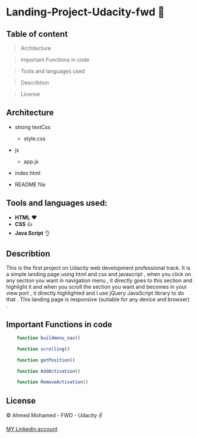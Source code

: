 # Landing-Project-Udacity-fwd  :tada:

## Table of content

> Architecture

> Important Functions in code

>Tools and languages used

>Describtion

>License
  

## Architecture

* strong textCss

	* style.css

* js

	* app.js
	
* index.html

* README file

  
##  Tools and languages used:
* **HTML**    :heart:
* **CSS** :+1:
* **Java Script**  :ok_hand:
## Describtion
This is the first project on Udacity web development professional track. It is a simple landing page using html and css and javascript , when you click on any section you want in navigation menu , it directly goes to this section and highlight it and when you scroll the section you want and becomes in your view port , it directly highlighted and I use jQuery JavaScript library to do that . This landing page is responsive (suitable for any device and browser) .
##  Important Functions in code
```js
 	function buildmenu_nav()
 	  
	function scrolling()
	 
	function getPosition()
	  
	function AddActivation()
	 
	function RemoveActivation() 
```


## License
© Ahmed Mohamed - FWD - Udacity   :v:

[MY Linkedin account](https://www.linkedin.com/in/ahmed--mohamed/)
